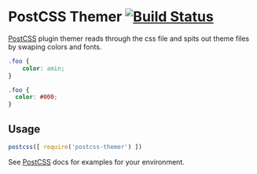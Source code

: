 # PostCSS Themer [![Build Status][ci-img]][ci]

[PostCSS] plugin themer reads through the css file and spits out theme files by swaping colors and fonts.

[PostCSS]: https://github.com/postcss/postcss
[ci-img]:  https://travis-ci.org/aminmeyghani/css-themer.svg
[ci]:      https://travis-ci.org/aminmeyghani/css-themer

```css
.foo {
	color: amin;
}
```

```css
.foo {
  color: #000;
}
```

## Usage

```js
postcss([ require('postcss-themer') ])
```

See [PostCSS] docs for examples for your environment.
